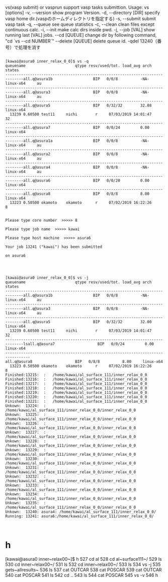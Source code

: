 vs(vasp submit) or vasprun support vasp tasks submittion. Usage: vs
\[options\] -v, --version show program Version. -d, --directory \[DIR\]
specify vasp home dir.(vaspのホームディレクトリを指定する) -s, --submit
submit vasp task -q, --queue see queue statistics -c, --clean clean
files except continuous calc. -i, --init make calc dirs inside pwd. -j,
--job \[VAL\] show running last \[VAL\] jobs. --cd \[QUEUE\] change dir
by following command, "cd \`vs --cd NUMBER\`" --delete \[QUEUE\] delete
queue id. -qdel 13240（番号）で処理を消す

``` {.example}

[kawai@asura0 inner_relax_0_0]$ vs -q
queuename                      qtype resv/used/tot. load_avg arch          states
------------------------------------------------------------------------------all.q@asura1b                  BIP   0/0/8          -NA-     linux-x64     au
------------------------------------------------------------------------------all.q@asura3                   BIP   0/0/8          -NA-     linux-x64     au
------------------------------------------------------------------------------all.q@asura5                   BIP   0/32/32        32.08    linux-x64     
  13239 0.60500 test11     nichi        r     07/03/2019 14:01:47    32        
------------------------------------------------------------------------------all.q@asura7                   BIP   0/0/24         0.00     linux-x64     
------------------------------------------------------------------------------all.q@asura1a                  BIP   0/0/8          -NA-     linux-x64     au
------------------------------------------------------------------------------all.q@asura2                   BIP   0/0/8          -NA-     linux-x64     au
------------------------------------------------------------------------------all.q@asura4                   BIP   0/0/8          -NA-     linux-x64     au
------------------------------------------------------------------------------all.q@asura6                   BIP   0/0/20         0.00     linux-x64     
------------------------------------------------------------------------------all.q@asura8                   BIP   0/8/8          8.00     linux-x64     
  13223 0.50500 okamoto    okamoto      r     07/02/2019 16:22:26     8        


Please type core number  >>>>> 8

Please type job name  >>>>> kawai

Please type host machine  >>>>> asura6

Your job 13241 ("kawai") has been submitted

on asura6




[kawai@asura0 inner_relax_0_0]$ vs -j
queuename                      qtype resv/used/tot. load_avg arch          states
------------------------------------------------------------------------------all.q@asura1b                  BIP   0/0/8          -NA-     linux-x64     au
------------------------------------------------------------------------------all.q@asura3                   BIP   0/0/8          -NA-     linux-x64     au
------------------------------------------------------------------------------all.q@asura5                   BIP   0/32/32        32.00    linux-x64     
  13239 0.60500 test11     nichi        r     07/03/2019 14:01:47    32        
------------------------------------------------------------------------------lsall.q@asura7                   BIP   0/0/24         0.00     linux-x64     
---------------------------------------------------------------------------------
all.q@asura8                   BIP   0/8/8          8.00     linux-x64     
  13223 0.50500 okamoto    okamoto      r     07/02/2019 16:22:26     8        
Finished:13215:  :   /home/kawai/al_surface_111/inner_relax_0_0
Finished:13216:  :   /home/kawai/al_surface_111/inner_relax_0_0
Finished:13217:  :   /home/kawai/al_surface_111/inner_relax_0_0
Finished:13218:  :   /home/kawai/al_surface_111/inner_relax_0_0
Finished:13219:  :   /home/kawai/al_surface_111/inner_relax_0_0
Finished:13220:  :   /home/kawai/al_surface_111/inner_relax_0_0
Finished:13221:  :   /home/kawai/al_surface_111/inner_relax_0_0
Unkown:  13224:  :   /home/kawai/al_surface_111/inner_relax_0_0/inner_relax_0_0
Unkown:  13225:  :   /home/kawai/al_surface_111/inner_relax_0_0/inner_relax_0_0
Unkown:  13226:  :   /home/kawai/al_surface_111/inner_relax_0_0/inner_relax_0_0
Unkown:  13227:  :   /home/kawai/al_surface_111/inner_relax_0_0/inner_relax_0_0
Unkown:  13228:  :   /home/kawai/al_surface_111/inner_relax_0_0/inner_relax_0_0
Unkown:  13229:  :   /home/kawai/al_surface_111/inner_relax_0_0/inner_relax_0_0
Unkown:  13230:  :   /home/kawai/al_surface_111/inner_relax_0_0/inner_relax_0_0
Unkown:  13231:  :   /home/kawai/al_surface_111/inner_relax_0_0/inner_relax_0_0
Unkown:  13232:  :   /home/kawai/al_surface_111/inner_relax_0_0/inner_relax_0_0
Unkown:  13233:  :   /home/kawai/al_surface_111/inner_relax_0_0/inner_relax_0_0
Unkown:  13234:  :   /home/kawai/al_surface_111/inner_relax_0_0/inner_relax_0_0
Unkown:  13235:  :   /home/kawai/al_surface_111/inner_relax_0_0/inner_relax_0_0
Unkown:  13240: asura4: /home/kawai/al_surface_111/inner_relax_0_0/
Running: 13241: asura6:/home/kawai/al_surface_111/inner_relax_0_0/



```

h
=

\[kawai@asura0 inner~relax00~\]\$ h 527 cd al 528 cd al~surface111~/ 529
ls 530 cd inner~relax00~/ 531 ls 532 cd inner~relax00~/ 533 ls 534 vs -j
535 gets~allresults~ 536 ls 537 cat OUTCAR 538 cat POSCAR 539 cat OUTCAR
540 cat POSCAR 541 ls 542 cd .. 543 ls 544 cat POSCAR 545 vs -v 546 h
